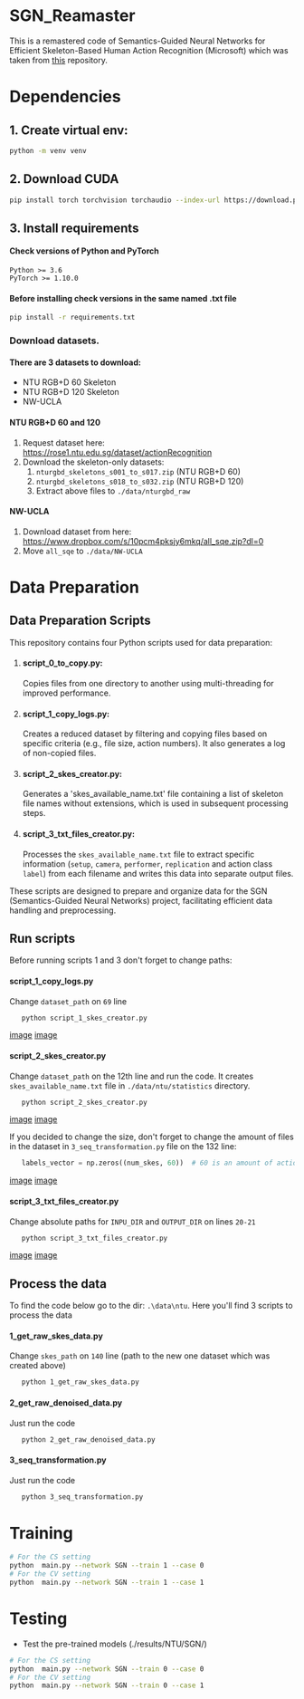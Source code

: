 # SGN_Reamaster
This is a remastered code of Semantics-Guided Neural Networks for 
Efficient Skeleton-Based Human Action Recognition (Microsoft) which was taken 
from [this](https://github.com/microsoft/SGN/tree/master) repository.

# Dependencies

## 1. Create virtual env:
```bash
python -m venv venv
```

## 2. Download CUDA
```bash
pip install torch torchvision torchaudio --index-url https://download.pytorch.org/whl/cu121
```

## 3. Install requirements
#### Check versions of Python and PyTorch
```
Python >= 3.6
PyTorch >= 1.10.0
```
#### Before installing check versions in the same named .txt file
```bash
pip install -r requirements.txt
```

### Download datasets.

#### There are 3 datasets to download:

- NTU RGB+D 60 Skeleton
- NTU RGB+D 120 Skeleton
- NW-UCLA

#### NTU RGB+D 60 and 120

1. Request dataset here: https://rose1.ntu.edu.sg/dataset/actionRecognition
2. Download the skeleton-only datasets:
   1. `nturgbd_skeletons_s001_to_s017.zip` (NTU RGB+D 60)
   2. `nturgbd_skeletons_s018_to_s032.zip` (NTU RGB+D 120)
   3. Extract above files to `./data/nturgbd_raw`

#### NW-UCLA

1. Download dataset from here: https://www.dropbox.com/s/10pcm4pksjy6mkq/all_sqe.zip?dl=0
2. Move `all_sqe` to `./data/NW-UCLA`

# Data Preparation

## Data Preparation Scripts

This repository contains four Python scripts used for data preparation:

1. #### **script_0_to_copy.py**: 
   Copies files from one directory to another using multi-threading for 
improved performance.

2. #### **script_1_copy_logs.py**: 
   Creates a reduced dataset by filtering and copying files based on 
specific criteria (e.g., file size, action numbers). It also generates 
a log of non-copied files.

3. #### **script_2_skes_creator.py**: 
   Generates a 'skes_available_name.txt' file containing a list of 
skeleton file names without extensions, which is used in subsequent 
processing steps.

4. #### **script_3_txt_files_creator.py**: 
   Processes the `skes_available_name.txt` file to extract specific 
information (`setup`, `camera`, `performer`, `replication` and action 
class `label`) from each filename and writes this data into separate 
output files.

These scripts are designed to prepare and organize data for the SGN 
(Semantics-Guided Neural Networks) project, facilitating efficient data 
handling and preprocessing.

## Run scripts

Before running scripts 1 and 3 don't forget to change paths:

#### **script_1_copy_logs.py**

Change `dataset_path` on `69` line

```bash
   python script_1_skes_creator.py
```

[image]()
[image]()

#### **script_2_skes_creator.py**

Change `dataset_path` on the 12th line and run the code. It creates `skes_available_name.txt` file 
in `./data/ntu/statistics` directory.

```bash
   python script_2_skes_creator.py
```

[image]()
[image]()

If you decided to change the size, don't forget to change the amount of files in the dataset in 
`3_seq_transformation.py` file on the 132 line:

```python
   labels_vector = np.zeros((num_skes, 60))  # 60 is an amount of actions/labels inside the dataset
```

[image]()
[image]()

#### **script_3_txt_files_creator.py**

Change absolute paths for `INPU_DIR` and `OUTPUT_DIR` on lines `20-21`

```bash
   python script_3_txt_files_creator.py
```

[image]()
[image]()

## Process the data

To find the code below go to the dir: `.\data\ntu`. Here you'll find 3 scripts to process the data

#### **1_get_raw_skes_data.py**

Change `skes_path` on `140` line (path to the new one dataset which was created above)

```bash
   python 1_get_raw_skes_data.py
```

#### **2_get_raw_denoised_data.py**

Just run the code

```bash
   python 2_get_raw_denoised_data.py
```

#### **3_seq_transformation.py**

Just run the code

```bash
   python 3_seq_transformation.py
```

# Training

```bash
# For the CS setting
python  main.py --network SGN --train 1 --case 0
# For the CV setting
python  main.py --network SGN --train 1 --case 1
```

# Testing

- Test the pre-trained models (./results/NTU/SGN/)
```bash
# For the CS setting
python  main.py --network SGN --train 0 --case 0
# For the CV setting
python  main.py --network SGN --train 0 --case 1
```